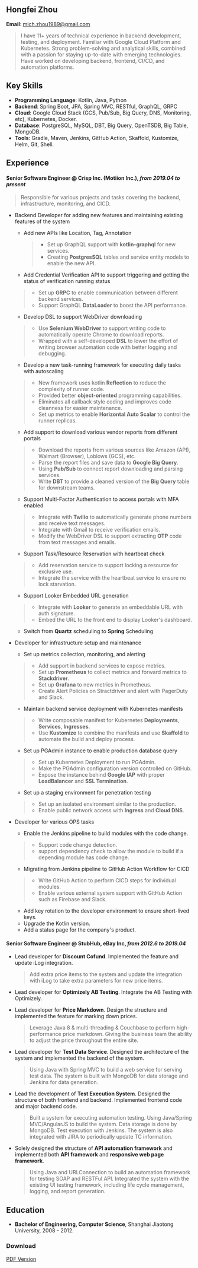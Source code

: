 
## Hongfei Zhou

**Email**: mich.zhou1989@gmail.com  


> I have 11+ years of technical experience in backend development, testing, and deployment. Familiar with Google Cloud Platform and Kubernetes. Strong problem-solving and analytical skills, combined with a passion for staying up-to-date with emerging technologies. Have worked on developing backend, frontend, CI/CD, and automation platforms.

## Key Skills
- **Programming Language**: Kotlin, Java, Python
- **Backend**: Spring Boot, JPA, Spring MVC, RESTful, GraphQL, GRPC
- **Cloud**: Google Cloud Stack (GCS, Pub/Sub, Big Query, DNS, Monitoring, etc), Kubernetes, Docker.
- **Database**: PostgreSQL, MySQL, DBT, Big Query, OpenTSDB, Big Table, MongoDB.
- **Tools**: Gradle, Maven, Jenkins, GitHub Action, Skaffold, Kustomize, Helm, Git, Shell.

## Experience

#### Senior Software Engineer @ Crisp Inc. (Motiion Inc.), *from 2019.04 to present*

> Responsible for various projects and tasks covering the backend, infrastructure, monitoring, and CICD.

- Backend Developer for adding new features and maintaining existing features of the system
	- Add new APIs like Location, Tag, Annotation    
		
		> * Set up GraphQL support with **kotlin-graphql** for new services. 
		> * Creating **PostgresSQL** tables and service entity models to enable the new API.   

	- Add Credential Verification API to support triggering and getting the status of verification running status
	
	 > * Set up **GRPC** to enable communication between different backend services. 
	 > * Support GraphQL **DataLoader** to boost the API performance.  
	 
	- Develop DSL to support WebDriver downloading
	
	 > * Use **Selenium WebDriver** to support writing code to automatically operate Chrome to download reports.
	 > * Wrapped with a self-developed **DSL** to lower the effort of writing browser automation code with better logging and debugging.
	
	- Develop a new task-running framework for executing daily tasks with autoscaling
	
	 > * New framework uses kotlin **Reflection** to reduce the complexity of runner code.
	 > * Provided better **object-oriented** programming capabilities.
	 > * Eliminates all callback style coding and improves code cleanness for easier maintenance.
	 > * Set up metrics to enable **Horizontal Auto Scalar** to control the runner replicas.
	
	- Add support to download various vendor reports from different portals
	
	 > * Download the reports from various sources like Amazon (API), Walmart (Browser), Loblows (GCS), etc.
	 > * Parse the report files and save data to **Google Big Query**.
	 > * Using **Pub/Sub** to connect report downloading and parsing services.
	 > * Write **DBT** to provide a cleaned version of the **Big Query** table for downstream teams.
	
	- Support Multi-Factor Authentication to access portals with MFA enabled
	
	 > * Integrate with **Twilio** to automatically generate phone numbers and receive text messages.
	 > * Integrate with Gmail to receive verification emails.
	 > * Modify the WebDriver DSL to support extracting **OTP** code from text messages and emails.
	
	- Support Task/Resource Reservation with heartbeat check
	
	 > * Add reservation service to support locking a resource for exclusive use.
	 > * Integrate the service with the heartbeat service to ensure no lock starvation.
	 
	- Support Looker Embedded URL generation
	 
	 > * Integrate with **Looker** to generate an embeddable URL with auth signature.
	 > * Embed the URL to the front end to display Looker's dashboard.  
	 
   - Switch from **Quartz** scheduling to **Spring** Scheduling

- Developer for infrastructure setup and maintenance

	- Set up metrics collection, monitoring, and alerting
	
	 > * Add support in backend services to expose metrics.
	 > * Set up **Prometheus** to collect metrics and forward metrics to **Stackdriver**.
	 > * Set up **Grafana** to new metrics in Prometheus.
	 > * Create Alert Policies on Stractdriver and alert with PagerDuty and Slack.

	- Maintain backend service deployment with Kubernetes manifests
	
 	 > * Write composable manifest for Kubernetes **Deployments**, **Services**, **Ingresses**.
 	 > * Use **Kustomize** to combine the manifests and use **Skaffold** to automate the build and deploy process.
 	 
 	- Set up PGAdmin instance to enable production database query

 	 > * Set up Kubernetes Deployment to run PGAdmin.
 	 > * Make the PGAdmin configuration version controlled on GitHub.
	 > * Expose the instance behind **Google IAP** with proper **LoadBalancer** and **SSL Termination**.  	
	- Set up a staging environment for penetration testing

	 > * Set up an isolated environment similar to the production.
	 > * Enable public network access with **Ingress** and **Cloud DNS**.

- Developer for various OPS tasks

	- Enable the Jenkins pipeline to build modules with the code change.
	
	 > * Support code change detection.
	 > * support dependency check to allow the module to build if a depending module has code change.
	
	- Migrating from Jenkins pipeline to GitHub Action Workflow for CICD
	
	 > * Write GitHub Action to perform CICD steps for individual modules.
	 > * Enable various external system support with GitHub Action such as Firebase and Slack.
	
	- Add key rotation to the developer environment to ensure short-lived keys.
	- Upgrade the Kotlin version.
	- Add a status page for the company's product.

#### Senior Software Engineer @ StubHub, eBay Inc, *from 2012.6 to 2019.04*

- Lead developer for **Discount Cofund**. Implemented the feature and update iLog integration.

  > Add extra price items to the system and update the integration with iLog to take extra parameters for new price items.

- Lead developer for **Optimizely AB Testing**. Integrate the AB Testing with Optimizely.

- Lead developer for **Price Markdown**. Design the structure and implemented the feature for marking down prices.
  > Leverage Java 8 & multi-threading & Couchbase to perform high-performance price markdown. Giving the business team the ability to adjust the price throughout the entire site.

- Lead developer for **Test Data Service**. Designed the architecture of the system and implemented the backend of the system.
  > Using Java with Spring MVC to build a web service for serving test data. The system is built with MongoDB for data storage and Jenkins for data generation.
	
- Lead the development of **Test Execution System**. Designed the structure of both frontend and backend. Implemented frontend code and major backend code.
  > Built a system for executing automation testing. Using Java/Spring MVC/AngularJS to build the system. Data storage is done by MongoDB. Test execution with Jenkins. The system is also integrated with JIRA to periodically update TC information.
	
- Solely designed the structure of **API automation framework** and implemented both **API framework** and **responsive web page framework**.
  > Using Java and URLConnection to build an automation framework for testing SOAP and RESTFul API. Integrated the system with the existing UI testing framework, including life cycle management, logging, and report generation.

## Education
- **Bachelor of Engineering, Computer Science**, Shanghai Jiaotong University, 2008 - 2012.

### Download  
[PDF Version](hongfei.pdf)
